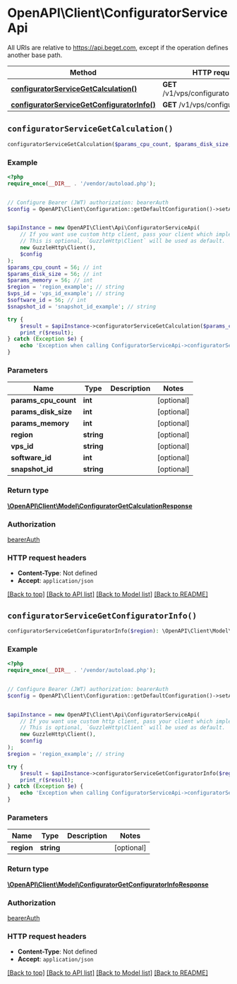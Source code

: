 # OpenAPI\Client\ConfiguratorServiceApi

All URIs are relative to https://api.beget.com, except if the operation defines another base path.

| Method | HTTP request | Description |
| ------------- | ------------- | ------------- |
| [**configuratorServiceGetCalculation()**](ConfiguratorServiceApi.md#configuratorServiceGetCalculation) | **GET** /v1/vps/configurator/calculation |  |
| [**configuratorServiceGetConfiguratorInfo()**](ConfiguratorServiceApi.md#configuratorServiceGetConfiguratorInfo) | **GET** /v1/vps/configurator/info |  |


## `configuratorServiceGetCalculation()`

```php
configuratorServiceGetCalculation($params_cpu_count, $params_disk_size, $params_memory, $region, $vps_id, $software_id, $snapshot_id): \OpenAPI\Client\Model\ConfiguratorGetCalculationResponse
```



### Example

```php
<?php
require_once(__DIR__ . '/vendor/autoload.php');


// Configure Bearer (JWT) authorization: bearerAuth
$config = OpenAPI\Client\Configuration::getDefaultConfiguration()->setAccessToken('YOUR_ACCESS_TOKEN');


$apiInstance = new OpenAPI\Client\Api\ConfiguratorServiceApi(
    // If you want use custom http client, pass your client which implements `GuzzleHttp\ClientInterface`.
    // This is optional, `GuzzleHttp\Client` will be used as default.
    new GuzzleHttp\Client(),
    $config
);
$params_cpu_count = 56; // int
$params_disk_size = 56; // int
$params_memory = 56; // int
$region = 'region_example'; // string
$vps_id = 'vps_id_example'; // string
$software_id = 56; // int
$snapshot_id = 'snapshot_id_example'; // string

try {
    $result = $apiInstance->configuratorServiceGetCalculation($params_cpu_count, $params_disk_size, $params_memory, $region, $vps_id, $software_id, $snapshot_id);
    print_r($result);
} catch (Exception $e) {
    echo 'Exception when calling ConfiguratorServiceApi->configuratorServiceGetCalculation: ', $e->getMessage(), PHP_EOL;
}
```

### Parameters

| Name | Type | Description  | Notes |
| ------------- | ------------- | ------------- | ------------- |
| **params_cpu_count** | **int**|  | [optional] |
| **params_disk_size** | **int**|  | [optional] |
| **params_memory** | **int**|  | [optional] |
| **region** | **string**|  | [optional] |
| **vps_id** | **string**|  | [optional] |
| **software_id** | **int**|  | [optional] |
| **snapshot_id** | **string**|  | [optional] |

### Return type

[**\OpenAPI\Client\Model\ConfiguratorGetCalculationResponse**](../Model/ConfiguratorGetCalculationResponse.md)

### Authorization

[bearerAuth](../../README.md#bearerAuth)

### HTTP request headers

- **Content-Type**: Not defined
- **Accept**: `application/json`

[[Back to top]](#) [[Back to API list]](../../README.md#endpoints)
[[Back to Model list]](../../README.md#models)
[[Back to README]](../../README.md)

## `configuratorServiceGetConfiguratorInfo()`

```php
configuratorServiceGetConfiguratorInfo($region): \OpenAPI\Client\Model\ConfiguratorGetConfiguratorInfoResponse
```



### Example

```php
<?php
require_once(__DIR__ . '/vendor/autoload.php');


// Configure Bearer (JWT) authorization: bearerAuth
$config = OpenAPI\Client\Configuration::getDefaultConfiguration()->setAccessToken('YOUR_ACCESS_TOKEN');


$apiInstance = new OpenAPI\Client\Api\ConfiguratorServiceApi(
    // If you want use custom http client, pass your client which implements `GuzzleHttp\ClientInterface`.
    // This is optional, `GuzzleHttp\Client` will be used as default.
    new GuzzleHttp\Client(),
    $config
);
$region = 'region_example'; // string

try {
    $result = $apiInstance->configuratorServiceGetConfiguratorInfo($region);
    print_r($result);
} catch (Exception $e) {
    echo 'Exception when calling ConfiguratorServiceApi->configuratorServiceGetConfiguratorInfo: ', $e->getMessage(), PHP_EOL;
}
```

### Parameters

| Name | Type | Description  | Notes |
| ------------- | ------------- | ------------- | ------------- |
| **region** | **string**|  | [optional] |

### Return type

[**\OpenAPI\Client\Model\ConfiguratorGetConfiguratorInfoResponse**](../Model/ConfiguratorGetConfiguratorInfoResponse.md)

### Authorization

[bearerAuth](../../README.md#bearerAuth)

### HTTP request headers

- **Content-Type**: Not defined
- **Accept**: `application/json`

[[Back to top]](#) [[Back to API list]](../../README.md#endpoints)
[[Back to Model list]](../../README.md#models)
[[Back to README]](../../README.md)
